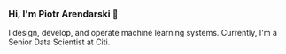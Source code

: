 ### Hi, I'm Piotr Arendarski 👋
I design, develop, and operate machine learning systems. Currently, I'm a Senior Data Scientist at Citi.
